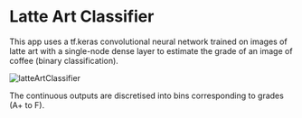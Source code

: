 # Latte Art Classifier
This app uses a tf.keras convolutional neural network trained on images of latte art with a single-node dense layer to estimate the grade of an image of coffee (binary classification).

![latteArtClassifier](https://user-images.githubusercontent.com/67821956/87681368-2b6e2900-c7b1-11ea-815a-77c1f4287682.gif)


The continuous outputs are discretised into bins corresponding to grades (A+ to F).
